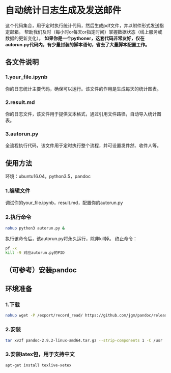 # 自动统计日志生成及发送邮件
这个代码集合，用于定时执行统计代码，然后生成pdf文件，并以附件形式发送指定邮箱。
帮助我们及时（每小时or每天or指定时间）掌握数据状态（线上服务或数据的更新变化）。
**如果你是一个pythoner，这套代码非常友好，仅在autorun.py代码内，有少量封装的脚本语句，省去了大量脚本配置工作。**

## 各文件说明
### 1.your_file.ipynb
你的日志统计主要代码，确保可以运行。该文件的作用是生成每天的统计图表。
### 2.result.md
你的日志文件，该文件用于提供文本格式，通过引用文件路径，自动导入统计图表。
### 3.autorun.py
全流程执行代码，该文件用于定时执行整个流程，并可设置发件然、收件人等。
## 使用方法
环境：ubuntu16.04，python3.5，pandoc
### 1.编辑文件
调试你的your_file.ipynb，result.md，配置你的autorun.py
### 2.执行命令
```sh 
nohup python3 autorun.py &
```

执行该命令后，该autorun.py将永久运行，除非kill掉。
终止命令：
```sh 
pf -x
kill -9 对应autorun.py的PID
```

## （可参考）安装pandoc
## 环境准备
### 1.下载
```sh 
nohup wget -P /export/record_read/ https://github.com/jgm/pandoc/releases/download/2.9.2/pandoc-2.9.2-linux-amd64.tar.gz
```
### 2.安装
```sh 
tar xvzf pandoc-2.9.2-linux-amd64.tar.gz --strip-components 1 -C /usr
```
### 3.安装latex包，用于支持中文
```sh 
apt-get install texlive-xetex
```
